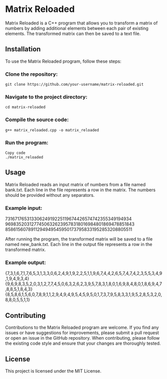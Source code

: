 # Matrix Reloaded

Matrix Reloaded is a C++ program that allows you to transform a matrix of numbers by adding additional elements between each pair of existing elements. The transformed matrix can then be saved to a text file.

## Installation

To use the Matrix Reloaded program, follow these steps:

### Clone the repository:

```shell
git clone https://github.com/your-username/matrix-reloaded.git
```
### Navigate to the project directory:

```shell
cd matrix-reloaded
```

### Compile the source code:

```shell
g++ matrix_reloaded.cpp -o matrix_reloaded
```

### Run the program:

```shell
Copy code
./matrix_reloaded
```

## Usage
Matrix Reloaded reads an input matrix of numbers from a file named bank.txt. Each line in the file represents a row in the matrix. The numbers should be provided without any separators.

### Example input:

73167176531330624919225119674426574742355349194934 </br>
96983520312774506326239578318016984801869478851843 </br>
85861560789112949495459501737958331952853208805511 </br>

After running the program, the transformed matrix will be saved to a file named new_bank.txt. Each line in the output file represents a row in the transformed matrix.

### Example output:

{7,3,1,6,7,1,7,6,5,3,1,3,3,0,6,2,4,9,1,9,2,2,5,1,1,9,6,7,4,4,2,6,5,7,4,7,4,2,3,5,5,3,4,9,1,9,4,9,3,4} </br>
{9,6,9,8,3,5,2,0,3,1,2,7,7,4,5,0,6,3,2,6,2,3,9,5,7,8,3,1,8,0,1,6,9,8,4,8,0,1,8,6,9,4,7,8,8,5,1,8,4,3} </br>
{8,5,8,6,1,5,6,0,7,8,9,1,1,2,9,4,9,4,9,5,4,5,9,5,0,1,7,3,7,9,5,8,3,3,1,9,5,2,8,5,3,2,0,8,8,0,5,5,1,1} </br>

## Contributing
Contributions to the Matrix Reloaded program are welcome. If you find any issues or have suggestions for improvements, please submit a pull request or open an issue in the GitHub repository.
When contributing, please follow the existing code style and ensure that your changes are thoroughly tested.

## License
This project is licensed under the MIT License.
